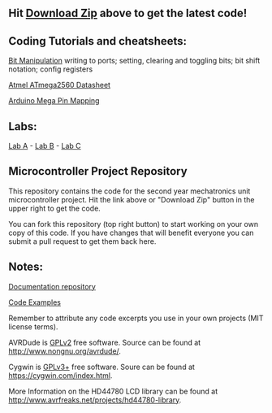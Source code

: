 ## Hit [Download Zip](https://github.com/mxeng/mcp/archive/master.zip) above to get the latest code!

## Coding Tutorials and cheatsheets:
[Bit Manipulation](https://github.com/mxeng/mcp-docs/blob/master/bit_manipulation.md) writing to ports; setting, clearing and toggling bits; bit shift notation; config registers

[Atmel ATmega2560 Datasheet](http://www.atmel.com/Images/Atmel-2549-8-bit-AVR-Microcontroller-ATmega640-1280-1281-2560-2561_datasheet.pdf)

[Arduino Mega Pin Mapping](https://www.arduino.cc/en/uploads/Hacking/PinMap2560big.png)

## Labs:
[Lab A](https://github.com/mxeng/mcp-docs/blob/master/labs/lab-a.md) -
[Lab B](https://github.com/mxeng/mcp-docs/blob/master/labs/lab-b.md) - 
[Lab C](https://github.com/mxeng/mcp-docs/blob/master/labs/lab-c.md)

## Microcontroller Project Repository
This repository contains the code for the second year mechatronics unit microcontroller project. Hit the link above or "Download Zip" button in the upper right to get the code.

You can fork this repository (top right button) to start working on your own copy of this code.
If you have changes that will benefit everyone you can submit a pull request to get them back here.

## Notes:
[Documentation repository](https://github.com/mxeng/mcp-docs)

[Code Examples](https://github.com/mxeng/mcp-docs/tree/master/code-examples)

Remember to attribute any code excerpts you use in your own projects (MIT license terms).

AVRDude is [GPLv2](http://www.gnu.org/licenses/old-licenses/gpl-2.0.en.html) free software. Source can be found at http://www.nongnu.org/avrdude/.

Cygwin is [GPLv3+](http://www.gnu.org/licenses/gpl-3.0.en.html) free software. Soure can be found at https://cygwin.com/index.html.

More Information on the HD44780 LCD library can be found at http://www.avrfreaks.net/projects/hd44780-library.
